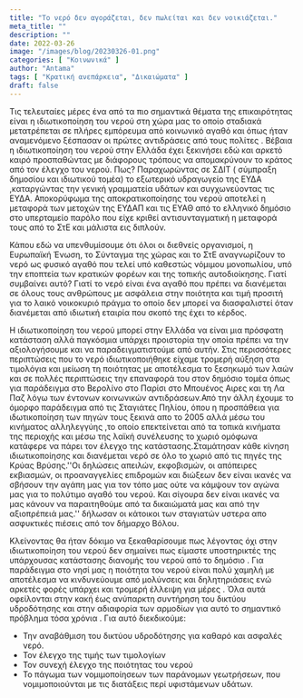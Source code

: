 ```yaml
---
title: "Το νερό δεν αγοράζεται, δεν πωλείται και δεν νοικιάζεται."
meta_title: ""
description: ""
date: 2022-03-26
image: "/images/blog/20230326-01.png"
categories: [ "Κοινωνικά" ]
author: "Antama"
tags: [ "Κρατική ανεπάρκεια", "Δικαιώματα" ]
draft: false
---
```


Τις τελευταίες μέρες ένα από τα πιο σημαντικά θέματα της επικαιρότητας είναι η ιδιωτικοποίηση του νερού στη χώρα μας το
οποίο σταδιακά μετατρέπεται σε πλήρες εμπόρευμα από κοινωνικό αγαθό και όπως ήταν αναμενόμενο ξέσπασαν οι πρώτες
αντιδράσεις από τους πολίτες . Βέβαια η ιδιωτικοποίηση του νερού στην Ελλάδα έχει ξεκινήσει εδώ και αρκετό καιρό
προσπαθώντας με διάφορους τρόπους να απομακρύνουν το κράτος από τον έλεγχο του νερού. Πως? Παραχωρώντας σε ΣΔΙΤ (
σύμπραξη δημοσίου και ιδιωτικού τομέα) το εξωτερικό υδραγωγείο της ΕΥΔΑ ,καταργώντας την γενική γραμματεία υδάτων και
συγχωνεύοντας τις ΕΥΔΑ. Αποκορύφωμα της αποκρατικοποίησης του νερού αποτελεί η μεταφορά των μετοχών της ΕΥΔΑΠ και τις
ΕΥΑΘ από το ελληνικό δημόσιο στο υπερταμείο παρόλο που είχε κριθεί αντισυνταγματική η μεταφορά τους από το ΣτΕ και
μάλιστα εις διπλούν.

Κάπου εδώ να υπενθυμίσουμε ότι όλοι οι διεθνείς οργανισμοί, η Ευρωπαϊκή Ένωση, το Σύνταγμα της χώρας και το ΣτΕ
αναγνωρίζουν το νερό ως φυσικό αγαθό που τελεί υπό καθεστώς νόμιμου μονοπωλίου, υπό την εποπτεία των κρατικών φορέων και
της τοπικής αυτοδιοίκησης. Γιατί συμβαίνει αυτό? Γιατί το νερό είναι ένα αγαθό που πρέπει να διανέμεται σε όλους τους
ανθρώπους με ασφάλεια στην ποιότητα και τιμή προσιτή για το λαικό νοικοκυριό πράγμα το οποίο δεν μπορεί να διασφαλιστεί
όταν διανέμεται από ιδιωτική εταιρία που σκοπό της έχει το κέρδος.

Η ιδιωτικοποίηση του νερού μπορεί στην Ελλάδα να είναι μια πρόσφατη κατάσταση αλλά παγκόσμια υπάρχει προιστορία την
οποία πρέπει να την αξιολογήσουμε και να παραδειγματιστούμε από αυτήν. Στις περισσότερες περιπτώσεις που το νερό
ιδιωτικοποιήθηκε είχαμε τρομερή αύξηση στα τιμολόγια και μείωση τη ποιότητας με αποτέλεσμα το ξεσηκωμό των λαών και σε
πολλές περιπτώσεις την επαναφορά του στον δημόσιο τομέα όπως για παράδειγμα στο Βερολίνο στο Παρίσι στο Μπουένος Αιρες
και τη Λα Παζ λόγω των έντονων κοινωνικών αντιδράσεων.Από την άλλη έχουμε το όμορφο παράδειγμα από τις Σταγιάτες Πηλίου,
όπου η προσπάθεια για ιδωτικοποίηση των πηγών τους ξεκινά απο το 2005 αλλά μέσω του κινήματος αλληλεγγύης ,το οποίο
επεκτείνεται από τα τοπικά κινήματα της περιοχής και μέσω της λαϊκή συνέλευσης το χωριό ομόφωνα κατάφερε να πάρει τον
έλεγχο της κατάστασης.Σταμάτησαν κάθε κίνηση ιδιωτικοποίησης και διανέμεται νερό σε όλο το χωριό από τις πηγές της Κρύας
Βρύσης.''Οι δηλώσεις απειλών, εκφοβισμών, οι απόπειρες εκβιασμών, οι προαναγγελίες επιδρομών και διώξεων δεν είναι
ικανές να σβήσουν την αγάπη μας για τον τόπο μας ούτε να κάμψουν τον αγώνα μας για το πολύτιμο αγαθό του νερού. Και
σίγουρα δεν είναι ικανές να μας κάνουν να παραιτηθούμε από τα δικαιώματά μας και από την αξιοπρέπειά μας.'' δήλωσαν οι
κάτοικοι των σταγιατών υστερα απο ασφυκτικές πιέσεις από τον δήμαρχο Βόλου.

Κλείνοντας θα ήταν δόκιμο να ξεκαθαρίσουμε πως λέγοντας όχι στην ιδιωτικοποίηση του νερού δεν σημαίνει πως είμαστε
υποστηρικτές της υπάρχουσας κατάστασης διανομής του νερού από το δημόσιο . Για παράδειγμα στο νησί μας η ποιότητα του
νερού είναι πολύ χαμηλή με αποτέλεσμα να κινδυνεύουμε από μολύνσεις και δηλητηριάσεις ενώ αρκετές φορές υπάρχει και
τρομερή έλλειψη για μέρες . Όλα αυτά οφείλονται στην κακή έως ανύπαρκτη συντήρηση του δικτύου υδροδότησης και στην
αδιαφορία των αρμοδίων για αυτό το σημαντικό πρόβλημα τόσα χρόνια . Για αυτό διεκδικούμε:

- Την αναβάθμιση του δικτύου υδροδότησης για καθαρό και ασφαλές νερό.
- Τον έλεγχο της τιμής των τιμολογίων
- Τον συνεχή έλεγχο της ποιότητας του νερού
- Το πάγωμα των νομιμοποίησεων των παράνομων γεωτρήσεων, που νομιμοποιούνται με τις διατάξεις περί υφιστάμενων υδάτων.
